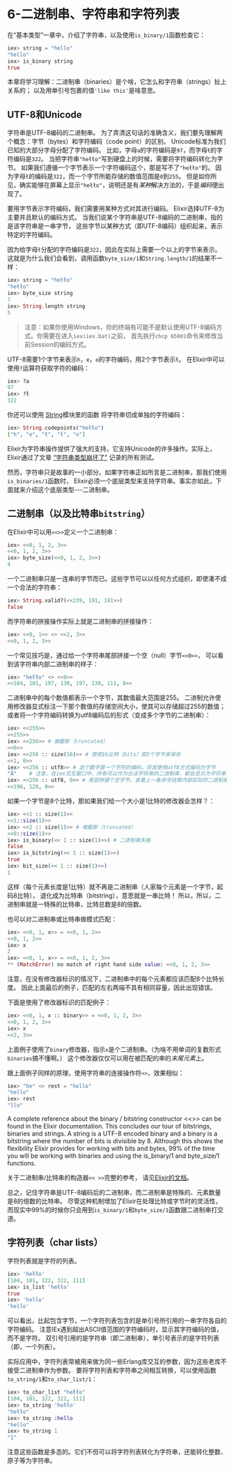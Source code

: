 6-二进制串、字符串和字符列表
========================

在“基本类型”一章中，介绍了字符串，以及使用`is_binary/1`函数检查它：

```elixir
iex> string = "hello"
"hello"
iex> is_binary string
true
```

本章将学习理解：二进制串（binaries）是个啥，它怎么和字符串（strings）扯上关系的；
以及用单引号包裹的值`'like this'`是啥意思。

## UTF-8和Unicode

字符串是UTF-8编码的二进制串。
为了弄清这句话的准确含义，我们要先理解两个概念：字节（bytes）和字符编码（code point）的区别。
Unicode标准为我们已知的大部分字母分配了字符编码。
比如，字母`a`的字符编码是`97`，而字母`ł`的字符编码是`322`。
当把字符串`"hełło"`写到硬盘上的时候，需要将字符编码转化为字节。
如果我们遵循一个字节表示一个字符编码这个，那是写不了`"hełło"`的。
因为字母`ł`的编码是`322`，而一个字节所能存储的数值范围是`0`到`255`。
但是如你所见，确实能够在屏幕上显示`"hełło"`，说明还是有*某种*解决方法的，于是*编码*便出现了。

要用字节表示字符编码，我们需要用某种方式对其进行编码。
Elixir选择UTF-8为主要并且默认的编码方式。
当我们说某个字符串是UTF-8编码的二进制串，指的是该字符串是一串字节，
这些字节以某种方式（即UTF-8编码）组织起来，表示特定的字符编码。

因为给字母`ł`分配的字符编码是`322`，因此在实际上需要一个以上的字节来表示。
这就是为什么我们会看到，调用函数`byte_size/1`和`String.length/1`的结果不一样：

```elixir
iex> string = "hełło"
"hełło"
iex> byte_size string
7
iex> String.length string
5
```

>注意：如果你使用Windows，你的终端有可能不是默认使用UTF-8编码方式。你需要在进入`iex(iex.bat)`之前，
首先执行`chcp 65001`命令来修改当前Session的编码方式。

UTF-8需要1个字节来表示`h`，`e`，`o`的字符编码，用2个字节表示`ł`。
在Elixir中可以使用`?`运算符获取字符的编码：

```elixir
iex> ?a
97
iex> ?ł
322
```

你还可以使用
[String](http://elixir-lang.org/docs/stable/elixir/String.html)模块里的函数
将字符串切成单独的字符编码：

```elixir
iex> String.codepoints("hełło")
["h", "e", "ł", "ł", "o"]
```

Elixir为字符串操作提供了强大的支持，它支持Unicode的许多操作。实际上，Elixir通过了文章
[“字符串类型崩坏了”](http://mortoray.com/2013/11/27/the-string-type-is-broken/)
记录的所有测试。

然而，字符串只是故事的一小部分。如果字符串正如所言是二进制串，那我们使用`is_binaries/1`函数时，
Elixir必须一个底层类型来支持字符串。事实亦如此，下面就来介绍这个底层类型---二进制串。

## 二进制串（以及比特串`bitstring`）

在Elixir中可以用`<<>>`定义一个二进制串：

```elixir
iex> <<0, 1, 2, 3>>
<<0, 1, 2, 3>>
iex> byte_size(<<0, 1, 2, 3>>)
4
```

一个二进制串只是一连串的字节而已。这些字节可以以任何方式组织，即使凑不成一个合法的字符串：

```elixir
iex> String.valid?(<<239, 191, 191>>)
false
```

而字符串的拼接操作实际上就是二进制串的拼接操作：

```elixir
iex> <<0, 1>> <> <<2, 3>>
<<0, 1, 2, 3>>
```

一个常见技巧是，通过给一个字符串尾部拼接一个空（null）字节`<<0>>`，
可以看到该字符串内部二进制串的样子：

```elixir
iex> "hełło" <> <<0>>
<<104, 101, 197, 130, 197, 130, 111, 0>>
```

二进制串中的每个数值都表示一个字节，其数值最大范围是255。
二进制允许使用修改器显式标注一下那个数值的存储空间大小，使其可以存储超过255的数值；
或者将一个字符编码转换为utf8编码后的形式（变成多个字节的二进制串）：

```elixir
iex> <<255>>
<<255>>
iex> <<256>> # 被截断（truncated）
<<0>>
iex> <<256 :: size(16)>> # 使用16比特（bits）即2个字节来保存
<<1, 0>>
iex> <<256 :: utf8>> # 这个数字是一个字符的编码，将其使用utf8方式编码为字节
"Ā"    # 注意，在iex交互窗口中，所有可以作为合法字符串的二进制串，都会显示为字符串
iex> <<256 :: utf8, 0>> # 尾部拼接个空字节，查看上一条命令结果内部实际的二进制串
<<196, 128, 0>>
```

如果一个字节是8个比特，那如果我们给一个大小是1比特的修改器会怎样？：

```elixir
iex> <<1 :: size(1)>>
<<1::size(1)>>
iex> <<2 :: size(1)>> # 被截断（truncated）
<<0::size(1)>>
iex> is_binary(<< 1 :: size(1)>>) # 二进制串失格
false
iex> is_bitstring(<< 1 :: size(1)>>)
true
iex> bit_size(<< 1 :: size(1)>>)
1
```

这样（每个元素长度是1比特）就不再是二进制串（人家每个元素是一个字节，起码8比特），
退化成为比特串（bitstring），意思就是一串比特！
所以，所以，二进制串就是一特殊的比特串，比特总数是8的倍数。

也可以对二进制串或比特串做模式匹配：

```elixir
iex> <<0, 1, x>> = <<0, 1, 2>>
<<0, 1, 2>>
iex> x
2
iex> <<0, 1, x>> = <<0, 1, 2, 3>>
** (MatchError) no match of right hand side value: <<0, 1, 2, 3>>
```

注意，在没有修改器标识的情况下，二进制串中的每个元素都应该匹配8个比特长度。
因此上面最后的例子，匹配的左右两端不具有相同容量，因此出现错误。

下面是使用了修改器标识的匹配例子：

```elixir
iex> <<0, 1, x :: binary>> = <<0, 1, 2, 3>>
<<0, 1, 2, 3>>
iex> x
<<2, 3>>
```

上面例子使用了`binary`修改器，指示`x`是个二进制串。（为啥不用单词的复数形式`binaries`搞不懂啊。）
这个修改器仅仅可以用在被匹配的串的*末尾元素*上。

跟上面例子同样的原理，使用字符串的连接操作符`<>`，效果相似：

```elixir
iex> "he" <> rest = "hello"
"hello"
iex> rest
"llo"
```

A complete reference about the binary / bitstring constructor <<>> can be found in the Elixir documentation. This concludes our tour of bitstrings, binaries and strings. A string is a UTF-8 encoded binary and a binary is a bitstring where the number of bits is divisible by 8. Although this shows the flexibility Elixir provides for working with bits and bytes, 99% of the time you will be working with binaries and using the is_binary/1 and byte_size/1 functions.

关于二进制串/比特串的构造器`<< >>`完整的参考，
请见[Elixir的文档](http://elixir-lang.org/docs/stable/elixir/Kernel.SpecialForms.html#%3C%3C%3E%3E/1)。

总之，记住字符串是UTF-8编码后的二进制串，而二进制串是特殊的、元素数量是8的倍数的比特串。
尽管这种机制增加了Elixir在处理比特或字节时的灵活性，
而现实中99%的时候你只会用到`is_binary/1`和`byte_size/1`函数跟二进制串打交道。

## 字符列表（char lists）

字符列表就是字符的列表。

```elixir
iex> 'hełło'
[104, 101, 322, 322, 111]
iex> is_list 'hełło'
true
iex> 'hello'
'hello'
```

可以看出，比起包含字节，一个字符列表包含的是单引号所引用的一串字符各自的字符编码。
注意IEx遇到超出ASCII值范围的字符编码时，显示其字符编码的值，而不是字符。
双引号引用的是字符串（即二进制串），单引号表示的是字符列表（即，一个列表）。

实际应用中，字符列表常被用来做为同一些Erlang库交互的参数，因为这些老库不接受二进制串作为参数。
要将字符列表和字符串之间相互转换，可以使用函数`to_string/1`和`to_char_list/1`：

```elixir
iex> to_char_list "hełło"
[104, 101, 322, 322, 111]
iex> to_string 'hełło'
"hełło"
iex> to_string :hello
"hello"
iex> to_string 1
"1"
```

注意这些函数是多态的。它们不但可以将字符列表转化为字符串，还能转化整数、原子等为字符串。
